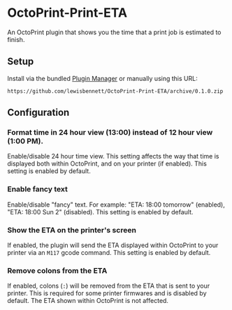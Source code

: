 # OctoPrint-Print-ETA

An OctoPrint plugin that shows you the time that a print job is estimated to finish.

## Setup

Install via the bundled [Plugin Manager](https://docs.octoprint.org/en/master/bundledplugins/pluginmanager.html)
or manually using this URL:

```
https://github.com/lewisbennett/OctoPrint-Print-ETA/archive/0.1.0.zip
```

## Configuration

### Format time in 24 hour view (13:00) instead of 12 hour view (1:00 PM).

Enable/disable 24 hour time view. This setting affects the way that time is displayed both within OctoPrint, and on your printer (if enabled). This setting is enabled by default.

### Enable fancy text

Enable/disable "fancy" text. For example: "ETA: 18:00 tomorrow" (enabled), "ETA: 18:00 Sun 2" (disabled). This setting is enabled by default.

### Show the ETA on the printer's screen

If enabled, the plugin will send the ETA displayed within OctoPrint to your printer via an `M117` gcode command. This setting is enabled by default.

### Remove colons from the ETA

If enabled, colons (`:`) will be removed from the ETA that is sent to your printer. This is required for some printer firmwares and is disabled by default. The ETA shown within OctoPrint is not affected.
